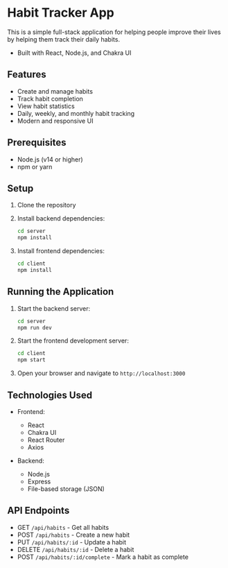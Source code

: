 # Habit Tracker App

This is a simple full-stack application for helping people improve their lives by helping them track their daily habits.
- Built with React, Node.js, and Chakra UI

## Features

- Create and manage habits
- Track habit completion
- View habit statistics
- Daily, weekly, and monthly habit tracking
- Modern and responsive UI

## Prerequisites

- Node.js (v14 or higher)
- npm or yarn

## Setup

1. Clone the repository
2. Install backend dependencies:
   ```bash
   cd server
   npm install
   ```

3. Install frontend dependencies:
   ```bash
   cd client
   npm install
   ```

## Running the Application

1. Start the backend server:
   ```bash
   cd server
   npm run dev
   ```

2. Start the frontend development server:
   ```bash
   cd client
   npm start
   ```

3. Open your browser and navigate to `http://localhost:3000`

## Technologies Used

- Frontend:
  - React
  - Chakra UI
  - React Router
  - Axios

- Backend:
  - Node.js
  - Express
  - File-based storage (JSON)

## API Endpoints

- GET `/api/habits` - Get all habits
- POST `/api/habits` - Create a new habit
- PUT `/api/habits/:id` - Update a habit
- DELETE `/api/habits/:id` - Delete a habit
- POST `/api/habits/:id/complete` - Mark a habit as complete 
